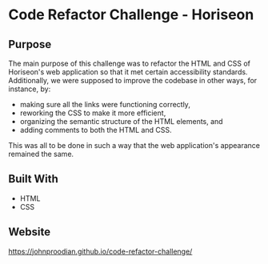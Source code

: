 # Code Refactor Challenge - Horiseon

## Purpose
The main purpose of this challenge was to refactor the HTML and CSS of Horiseon's web application so that it met certain accessibility standards. Additionally, we were supposed to improve the codebase in other ways, for instance, by:

* making sure all the links were functioning correctly,
* reworking the CSS to make it more efficient, 
* organizing the semantic structure of the HTML elements, and
* adding comments to both the HTML and CSS.

This was all to be done in such a way that the web application's appearance remained the same.

## Built With
* HTML
* CSS

## Website
https://johnproodian.github.io/code-refactor-challenge/

